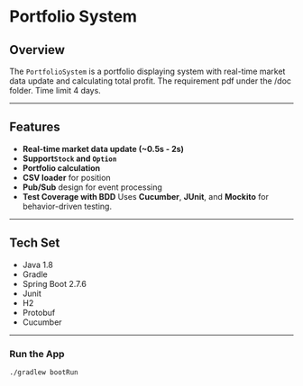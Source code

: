 # Portfolio System

## Overview
The `PortfolioSystem` is a portfolio displaying system with real-time market data update and calculating total profit.
The requirement pdf under the /doc folder. Time limit 4 days.

---


## Features
- **Real-time market data update (~0.5s - 2s)**
- **Support`Stock` and `Option`**
- **Portfolio calculation**
- **CSV loader** for position
- **Pub/Sub** design for event processing
- **Test Coverage with BDD** Uses **Cucumber**, **JUnit**, and **Mockito** for behavior-driven testing.

---
## Tech Set
- Java 1.8
- Gradle
- Spring Boot 2.7.6 
- Junit
- H2
- Protobuf
- Cucumber
---
###  Run the App

```bash
./gradlew bootRun
